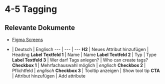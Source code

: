 # 4-5 Tagging

## Relevante Dokumente
* [Figma Screens](https://www.figma.com/file/ObpEGoczbPSUsnoH7aPFLbdy/Workflow-Generator-Screens?node-id=455%3A7908)

- | Deutsch | Englisch
--- | --- | ---
**H2** | Neues Attribut hinzufügen | Heading
**Label Textfeld 1** | Name | Name
**Label Textfeld 2** | Typ | Type
**Label Textfeld 3** | Wer darf Tags anlegen? | Who can create tags?
**Checkbox 1** | Mehrfachauswahl möglich | *englisch*
**Checkbox 2** | Pflichtfeld | *englisch*
**Checkbox 3** | Tooltip anzeigen | Show tool tip
**CTA** | Attribut hinzufügen | Add attribute